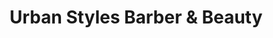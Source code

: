 ---
title: "Urban Styles Barber & Beauty"
url: /cincinnati/urban-styles-barber-and-beauty/
shop: hairdresser
---